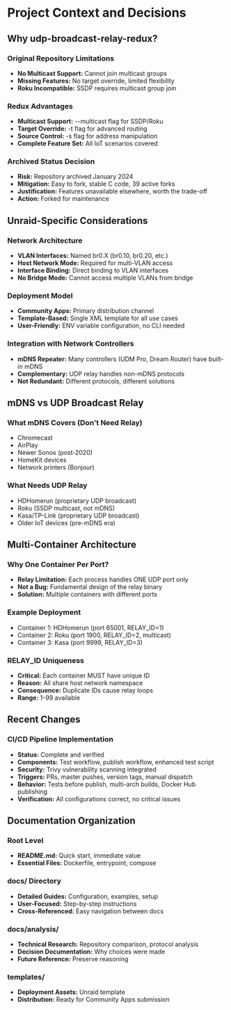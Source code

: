 # Project Context and Decisions

## Why udp-broadcast-relay-redux?

### Original Repository Limitations
- **No Multicast Support:** Cannot join multicast groups
- **Missing Features:** No target override, limited flexibility
- **Roku Incompatible:** SSDP requires multicast group join

### Redux Advantages
- **Multicast Support:** --multicast flag for SSDP/Roku
- **Target Override:** -t flag for advanced routing
- **Source Control:** -s flag for address manipulation
- **Complete Feature Set:** All IoT scenarios covered

### Archived Status Decision
- **Risk:** Repository archived January 2024
- **Mitigation:** Easy to fork, stable C code, 39 active forks
- **Justification:** Features unavailable elsewhere, worth the trade-off
- **Action:** Forked for maintenance

## Unraid-Specific Considerations

### Network Architecture
- **VLAN Interfaces:** Named br0.X (br0.10, br0.20, etc.)
- **Host Network Mode:** Required for multi-VLAN access
- **Interface Binding:** Direct binding to VLAN interfaces
- **No Bridge Mode:** Cannot access multiple VLANs from bridge

### Deployment Model
- **Community Apps:** Primary distribution channel
- **Template-Based:** Single XML template for all use cases
- **User-Friendly:** ENV variable configuration, no CLI needed

### Integration with Network Controllers
- **mDNS Repeater:** Many controllers (UDM Pro, Dream Router) have built-in mDNS
- **Complementary:** UDP relay handles non-mDNS protocols
- **Not Redundant:** Different protocols, different solutions

## mDNS vs UDP Broadcast Relay

### What mDNS Covers (Don't Need Relay)
- Chromecast
- AirPlay
- Newer Sonos (post-2020)
- HomeKit devices
- Network printers (Bonjour)

### What Needs UDP Relay
- HDHomerun (proprietary UDP broadcast)
- Roku (SSDP multicast, not mDNS)
- Kasa/TP-Link (proprietary UDP broadcast)
- Older IoT devices (pre-mDNS era)

## Multi-Container Architecture

### Why One Container Per Port?
- **Relay Limitation:** Each process handles ONE UDP port only
- **Not a Bug:** Fundamental design of the relay binary
- **Solution:** Multiple containers with different ports

### Example Deployment
- Container 1: HDHomerun (port 65001, RELAY_ID=1)
- Container 2: Roku (port 1900, RELAY_ID=2, multicast)
- Container 3: Kasa (port 9999, RELAY_ID=3)

### RELAY_ID Uniqueness
- **Critical:** Each container MUST have unique ID
- **Reason:** All share host network namespace
- **Consequence:** Duplicate IDs cause relay loops
- **Range:** 1-99 available

## Recent Changes

### CI/CD Pipeline Implementation
- **Status:** Complete and verified
- **Components:** Test workflow, publish workflow, enhanced test script
- **Security:** Trivy vulnerability scanning integrated
- **Triggers:** PRs, master pushes, version tags, manual dispatch
- **Behavior:** Tests before publish, multi-arch builds, Docker Hub publishing
- **Verification:** All configurations correct, no critical issues

## Documentation Organization

### Root Level
- **README.md:** Quick start, immediate value
- **Essential Files:** Dockerfile, entrypoint, compose

### docs/ Directory
- **Detailed Guides:** Configuration, examples, setup
- **User-Focused:** Step-by-step instructions
- **Cross-Referenced:** Easy navigation between docs

### docs/analysis/
- **Technical Research:** Repository comparison, protocol analysis
- **Decision Documentation:** Why choices were made
- **Future Reference:** Preserve reasoning

### templates/
- **Deployment Assets:** Unraid template
- **Distribution:** Ready for Community Apps submission
